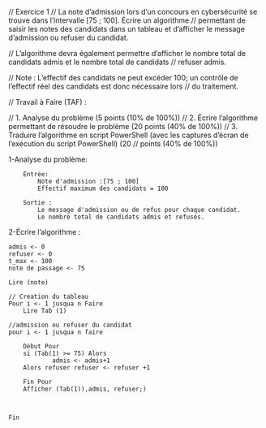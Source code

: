//  Exercice 1
//  La note d’admission lors d’un concours en cybersécurité se trouve dans l’intervalle [75 ; 100]. Écrire un algorithme
//  permettant de saisir les notes des candidats dans un tableau et d’afficher le message d’admission ou refuser du candidat.

//  L’algorithme devra également permettre d’afficher le nombre total de candidats admis et le nombre total de candidats
//  refuser admis.

//  Note : L’effectif des candidats ne peut excéder 100; un contrôle de l’effectif réel des candidats est donc nécessaire lors
//  du traitement.

//  Travail à Faire (TAF) :

//  1. Analyse du problème (5 points (10% de 100%))
//  2. Écrire l’algorithme permettant de résoudre le problème (20 points (40% de 100%))
//  3. Traduire l’algorithme en script PowerShell (avec les captures d’écran de l’exécution du script PowerShell) (20
//  points (40% de 100%))



1-Analyse du problème:


        Entrée:
            Note d'admission :[75 ; 100] 
            Effectif maximum des candidats = 100

        Sortie : 
            Le message d'admission ou de refus pour chaque candidat.
            Le nombre total de candidats admis et refusés.



2-Écrire l’algorithme : 

    admis <- 0
    refuser <- 0
    t_max <- 100
    note de passage <- 75

    Lire (note)

    // Creation du tableau
    Pour i <- 1 jusqua n Faire
        Lire Tab (1)

    //admission ou refuser du candidat
    pour i <- 1 jusqua n faire

        Début Pour
        si (Tab(1) >= 75) Alors
                admis <- admis+1
        Alors refuser refuser <- refuser +1

        Fin Pour
        Afficher (Tab(1)),admis, refuser;)



    Fin


    
